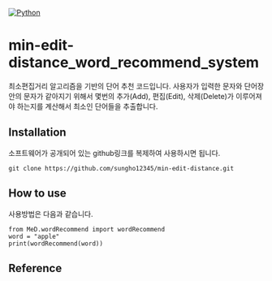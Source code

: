 [![Python](https://img.shields.io/badge/Python-Used-blue.svg)](https://shields.io/#/)

# min-edit-distance_word_recommend_system

최소편집거리 알고리즘을 기반의 단어 추천 코드입니다. 사용자가 입력한 문자와 단어장 안의 문자가 같아지기 위해서 몇번의 추가(Add), 편집(Edit), 삭제(Delete)가 이루어져야 하는지를 계산해서 최소인 단어들을 추출합니다.


## Installation
소프트웨어가 공개되어 있는 github링크를 복제하여 사용하시면 됩니다.
```
git clone https://github.com/sungho12345/min-edit-distance.git
```

## How to use
사용방법은 다음과 같습니다.

```
from MeD.wordRecommend import wordRecommend
word = "apple"
print(wordRecommend(word))

```

## Reference
